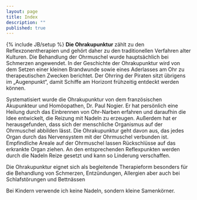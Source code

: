 ```yaml
---
layout: page
title: Index
description: ""
published: true
---
```


{% include JB/setup %}
**Die Ohrakupunktur** zählt zu den Reflexzonentherapien und gehört daher zu den traditionellen Verfahren alter Kulturen. Die Behandlung der Ohrmuschel wurde hauptsächlich bei Schmerzen angewendet. In der Geschichte der Ohrakupunktur wird von dem Setzen einer kleinen Brandwunde sowie eines Aderlasses am Ohr zu therapeutischen Zwecken berichtet. Der Ohrring der Piraten sitzt übrigens im „Augenpunkt“, damit Schiffe am Horizont frühzeitig entdeckt werden können.

Systematisiert wurde die Ohrakupunktur von dem französischen Akupunkteur und Homöopathen, Dr. Paul Nogier. Er hat persönlich eine Heilung durch das Einbrennen von Ohr-Narben erfahren und daraufhin die Idee entwickelt, die Reizung mit Nadeln zu erzeugen. Außerdem hat er herausgefunden, dass sich der menschliche Organismus auf der Ohrmuschel abbilden lässt. Die Ohrakupunktur geht davon aus, das jedes Organ durch das Nervensystem mit der Ohrmuschel verbunden ist. Empfindliche Areale auf der Ohrmuschel lassen Rückschlüsse auf das erkrankte Organ ziehen. An den entsprechenden Reflexpunkten werden durch die Nadeln Reize gesetzt und kann so Linderung verschaffen.

Die Ohrakupunktur eignet sich als begleitende Therapieform besonders für die Behandlung von Schmerzen, Entzündungen, Allergien aber auch bei Schlafstörungen und Bettnässen

Bei Kindern verwende ich keine Nadeln, sondern kleine Samenkörner.